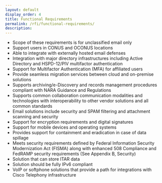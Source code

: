 ```yaml
---
layout: default
display_order: 4
title: Functional Requirements
permalink: /rfi/functional-requirements/
description:
---
```



* Scope of these requirements is for unclassified email only
* Support users in CONUS and OCONUS locations 
* Able to integrate with externally hosted email defenses
* Integration with major directory infrastructures including Active Directory and HSPD-12/PIV multifactor authentication 
* Support for Multifactor Authentication (MFA) for affiliated users 
* Provide seamless migration services between cloud and on-premise solutions 
* Supports archiving/e-Discovery and records management procedures compliant with NARA Guidance and Regulations
* Supports common collaboration communication modalities and technologies with interoperability to other vendor solutions and all common standards
* Email solutions include security and SPAM filtering and attachment scanning and security
* Support for encryption requirements and digital signatures
* Support for mobile devices and operating systems
* Provides support for containment and eradication in case of data spillage
* Meets security requirements defined by Federal Information Security Modernization Act (FISMA) along with enhanced 508 Compliance and FedRAMP security requirements (See Appendix B, Security)
* Solution that can store ITAR data
* Solution should be fully IPv6 compliant
* VoIP or softphone solutions that provide a path for integrations with Cisco Telephony infrastructure
